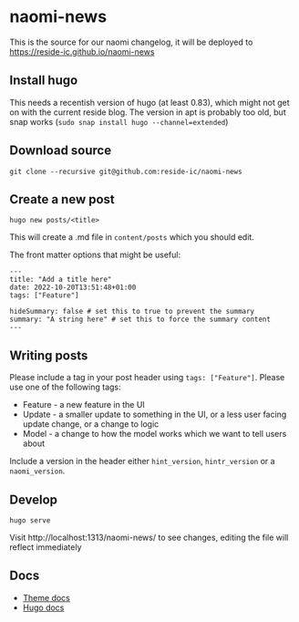 # naomi-news

This is the source for our naomi changelog, it will be deployed to https://reside-ic.github.io/naomi-news

## Install hugo

This needs a recentish version of hugo (at least 0.83), which might not get on with the current reside blog. The version in apt is probably too old, but snap works (`sudo snap install hugo --channel=extended`)

## Download source

```
git clone --recursive git@github.com:reside-ic/naomi-news
```

## Create a new post

```
hugo new posts/<title>
```

This will create a .md file in `content/posts` which you should edit.

The front matter options that might be useful:

```
---
title: "Add a title here"
date: 2022-10-20T13:51:48+01:00
tags: ["Feature"]

hideSummary: false # set this to true to prevent the summary
summary: "A string here" # set this to force the summary content
---
```

## Writing posts

Please include a tag in your post header using `tags: ["Feature"]`. Please use one of the following tags:
* Feature - a new feature in the UI
* Update - a smaller update to something in the UI, or a less user facing update change, or a change to logic
* Model - a change to how the model works which we want to tell users about

Include a version in the header either `hint_version`, `hintr_version` or a `naomi_version`.

## Develop

```
hugo serve
```

Visit http://localhost:1313/naomi-news/ to see changes, editing the file will reflect immediately

## Docs

* [Theme docs](https://github.com/adityatelange/hugo-PaperMod)
* [Hugo docs](https://gohugo.io/documentation/)
